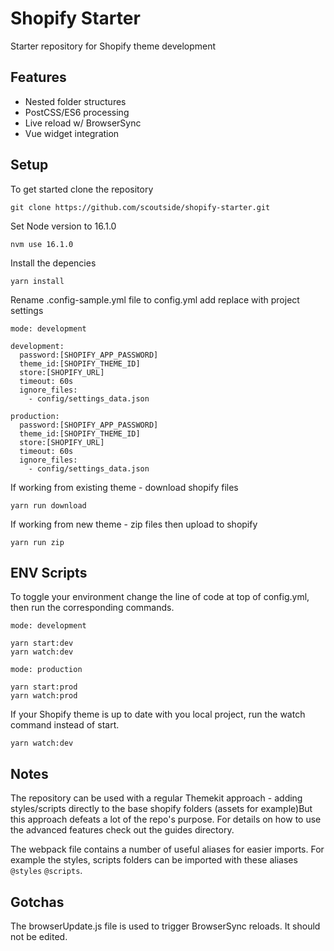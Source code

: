 # Shopify Starter

Starter repository for Shopify theme development

## Features

- Nested folder structures
- PostCSS/ES6 processing
- Live reload w/ BrowserSync
- Vue widget integration

## Setup

To get started clone the repository

```
git clone https://github.com/scoutside/shopify-starter.git
```

Set Node version to 16.1.0

```
nvm use 16.1.0
```

Install the depencies

```
yarn install
```

Rename .config-sample.yml file to config.yml add replace with project settings

```
mode: development

development:
  password:[SHOPIFY_APP_PASSWORD]
  theme_id:[SHOPIFY_THEME_ID]
  store:[SHOPIFY_URL]
  timeout: 60s
  ignore_files:
    - config/settings_data.json

production:
  password:[SHOPIFY_APP_PASSWORD]
  theme_id:[SHOPIFY_THEME_ID]
  store:[SHOPIFY_URL]
  timeout: 60s
  ignore_files:
    - config/settings_data.json
```

If working from existing theme - download shopify files

```
yarn run download
```


If working from new theme - zip files then upload to shopify
```
yarn run zip
```

## ENV Scripts

To toggle your environment change the line of code at top of config.yml, then run the corresponding commands.

```
mode: development
```

```
yarn start:dev
yarn watch:dev
```

```
mode: production
```

```
yarn start:prod
yarn watch:prod
```

If your Shopify theme is up to date with you local project, run the watch command instead of start.

```
yarn watch:dev
```

## Notes

The repository can be used with a regular Themekit approach - adding styles/scripts directly to the base shopify folders (assets for example)But this approach defeats a lot of the repo's purpose. For details on how to use the advanced features check out the guides directory.

The webpack file contains a number of useful aliases for easier imports.  For example the styles, scripts folders can be imported with these aliases `@styles` `@scripts`.

## Gotchas

The browserUpdate.js file is used to trigger BrowserSync reloads. It should not be edited.